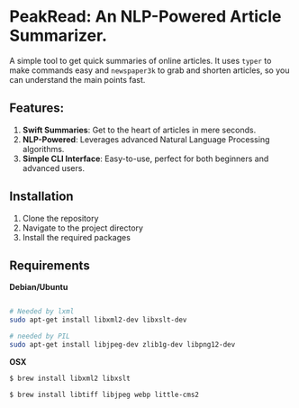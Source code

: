 # PeakRead: An NLP-Powered Article Summarizer.

A simple tool to get quick summaries of online articles. It uses `typer` to make commands easy and `newspaper3k` to grab and shorten articles, so you can understand the main points fast.

## Features:
1. **Swift Summaries**: Get to the heart of articles in mere seconds.
2. **NLP-Powered**: Leverages advanced Natural Language Processing algorithms.
3. **Simple CLI Interface**: Easy-to-use, perfect for both beginners and advanced users.

## Installation

1. Clone the repository
2. Navigate to the project directory
3. Install the required packages

## Requirements

**Debian/Ubuntu**
```bash

# Needed by lxml
sudo apt-get install libxml2-dev libxslt-dev

# needed by PIL
sudo apt-get install libjpeg-dev zlib1g-dev libpng12-dev
```

**OSX**
```bash
$ brew install libxml2 libxslt

$ brew install libtiff libjpeg webp little-cms2
```
